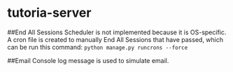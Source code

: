 # tutoria-server

##End All Sessions
Scheduler is not implemented because it is OS-specific. 
A cron file is created to manually End All Sessions that have passed, which can be run this command: `python manage.py runcrons --force`

##Email
Console log message is used to simulate email.
